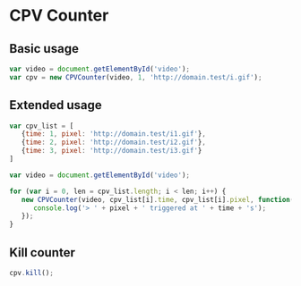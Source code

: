 # CPV Counter


## Basic usage
```javascript
var video = document.getElementById('video');
var cpv = new CPVCounter(video, 1, 'http://domain.test/i.gif');
```

## Extended usage
```javascript
var cpv_list = [
   {time: 1, pixel: 'http://domain.test/i1.gif'},
   {time: 2, pixel: 'http://domain.test/i2.gif'},
   {time: 3, pixel: 'http://domain.test/i3.gif'}
]

var video = document.getElementById('video');

for (var i = 0, len = cpv_list.length; i < len; i++) {
   new CPVCounter(video, cpv_list[i].time, cpv_list[i].pixel, function(time, pixel){
      console.log('> ' + pixel + ' triggered at ' + time + 's');
   });
}

```

## Kill counter
```javascript
cpv.kill();

```
